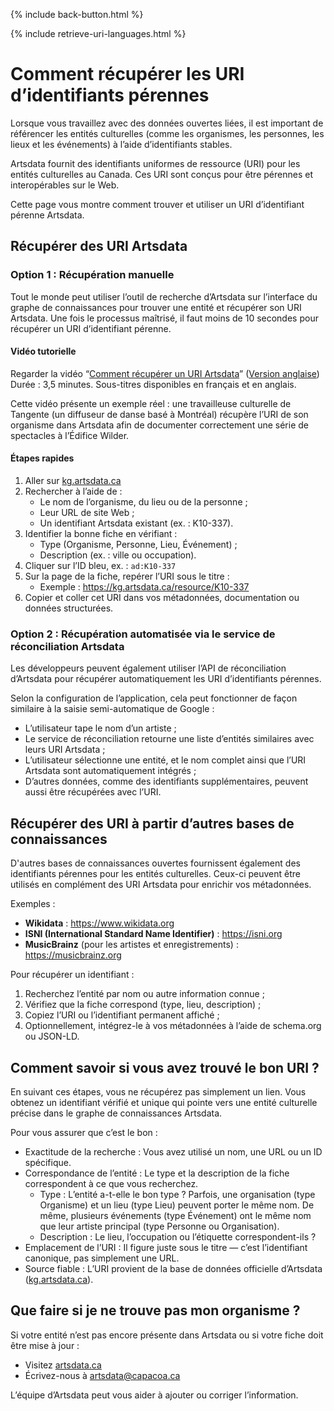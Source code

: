 {% include back-button.html %}

{% include retrieve-uri-languages.html %}

# Comment récupérer les URI d’identifiants pérennes

Lorsque vous travaillez avec des données ouvertes liées, il est important de référencer les entités culturelles (comme les organismes, les personnes, les lieux et les événements) à l’aide d’identifiants stables.

Artsdata fournit des identifiants uniformes de ressource (URI) pour les entités culturelles au Canada. Ces URI sont conçus pour être pérennes et interopérables sur le Web.

Cette page vous montre comment trouver et utiliser un URI d’identifiant pérenne Artsdata.

## Récupérer des URI Artsdata

### Option 1 : Récupération manuelle

Tout le monde peut utiliser l’outil de recherche d’Artsdata sur l’interface du graphe de connaissances pour trouver une entité et récupérer son URI Artsdata. Une fois le processus maîtrisé, il faut moins de 10 secondes pour récupérer un URI d’identifiant pérenne.

#### Vidéo tutorielle

Regarder la vidéo “[Comment récupérer un URI Artsdata](https://youtu.be/sICvNpBHroE)” ([Version anglaise](https://youtu.be/HRv1GCegFws))
Durée : 3,5 minutes. Sous-titres disponibles en français et en anglais.

Cette vidéo présente un exemple réel : une travailleuse culturelle de Tangente (un diffuseur de danse basé à Montréal) récupère l’URI de son organisme dans Artsdata afin de documenter correctement une série de spectacles à l’Édifice Wilder.

#### Étapes rapides

1. Aller sur [kg.artsdata.ca](https://kg.artsdata.ca/)
2. Rechercher à l’aide de :
    - Le nom de l’organisme, du lieu ou de la personne ;
    - Leur URL de site Web ;
    - Un identifiant Artsdata existant (ex. : K10-337).
3. Identifier la bonne fiche en vérifiant :
    - Type (Organisme, Personne, Lieu, Événement) ;
    - Description (ex. : ville ou occupation).
4. Cliquer sur l’ID bleu, ex. : `ad:K10-337`
5. Sur la page de la fiche, repérer l’URI sous le titre :
    - Exemple : https://kg.artsdata.ca/resource/K10-337
6. Copier et coller cet URI dans vos métadonnées, documentation ou données structurées.

### Option 2 : Récupération automatisée via le service de réconciliation Artsdata

Les développeurs peuvent également utiliser l’API de réconciliation d’Artsdata pour récupérer automatiquement les URI d’identifiants pérennes.

Selon la configuration de l’application, cela peut fonctionner de façon similaire à la saisie semi-automatique de Google :

* L’utilisateur tape le nom d’un artiste ;
* Le service de réconciliation retourne une liste d’entités similaires avec leurs URI Artsdata ;
* L’utilisateur sélectionne une entité, et le nom complet ainsi que l’URI Artsdata sont automatiquement intégrés ;
* D’autres données, comme des identifiants supplémentaires, peuvent aussi être récupérées avec l’URI.

## Récupérer des URI à partir d’autres bases de connaissances

D'autres bases de connaissances ouvertes fournissent également des identifiants pérennes pour les entités culturelles. Ceux-ci peuvent être utilisés en complément des URI Artsdata pour enrichir vos métadonnées.

Exemples :
- **Wikidata** : https://www.wikidata.org
- **ISNI (International Standard Name Identifier)** : https://isni.org
- **MusicBrainz** (pour les artistes et enregistrements) : https://musicbrainz.org

Pour récupérer un identifiant :
1. Recherchez l’entité par nom ou autre information connue ;
2. Vérifiez que la fiche correspond (type, lieu, description) ;
3. Copiez l’URI ou l’identifiant permanent affiché ;
4. Optionnellement, intégrez-le à vos métadonnées à l’aide de schema.org ou JSON-LD.

## Comment savoir si vous avez trouvé le bon URI ?

En suivant ces étapes, vous ne récupérez pas simplement un lien. Vous obtenez un identifiant vérifié et unique qui pointe vers une entité culturelle précise dans le graphe de connaissances Artsdata.

Pour vous assurer que c’est le bon :

* Exactitude de la recherche : Vous avez utilisé un nom, une URL ou un ID spécifique.
* Correspondance de l’entité : Le type et la description de la fiche correspondent à ce que vous recherchez.
    * Type : L’entité a-t-elle le bon type ? Parfois, une organisation (type Organisme) et un lieu (type Lieu) peuvent porter le même nom. De même, plusieurs événements (type Événement) ont le même nom que leur artiste principal (type Personne ou Organisation).
    * Description : Le lieu, l’occupation ou l’étiquette correspondent-ils ?
* Emplacement de l’URI : Il figure juste sous le titre — c’est l’identifiant canonique, pas simplement une URL.
* Source fiable : L’URI provient de la base de données officielle d’Artsdata ([kg.artsdata.ca](https://kg.artsdata.ca)).

## Que faire si je ne trouve pas mon organisme ?

Si votre entité n’est pas encore présente dans Artsdata ou si votre fiche doit être mise à jour :
* Visitez [artsdata.ca](https://artsdata.ca)
* Écrivez-nous à [artsdata@capacoa.ca](mailto:artsdata@capacoa.ca)

L’équipe d’Artsdata peut vous aider à ajouter ou corriger l’information.
